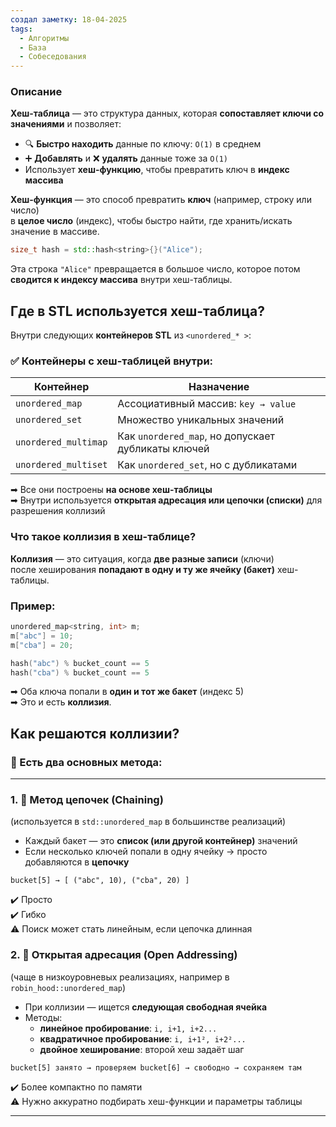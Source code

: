 ```yaml
---
создал заметку: 18-04-2025
tags:
  - Алгоритмы
  - База
  - Собеседования
---
```

### Описание
**Хеш-таблица** — это структура данных, которая **сопоставляет ключи со значениями** и позволяет:
- 🔍 **Быстро находить** данные по ключу: `O(1)` в среднем
- ➕ **Добавлять** и ❌ **удалять** данные тоже за `O(1)`
- Использует **хеш-функцию**, чтобы превратить ключ в **индекс массива**

**Хеш-функция** — это способ превратить **ключ** (например, строку или число)  
в **целое число** (индекс), чтобы быстро найти, где хранить/искать значение в массиве.

```cpp
size_t hash = std::hash<string>{}("Alice");
```

Эта строка `"Alice"` превращается в большое число, которое потом **сводится к индексу массива** внутри хеш-таблицы.

## Где в STL используется **хеш-таблица**?

Внутри следующих **контейнеров STL** из `<unordered_* >`:

### ✅ Контейнеры с хеш-таблицей внутри:

|Контейнер|Назначение|
|---|---|
|`unordered_map`|Ассоциативный массив: `key → value`|
|`unordered_set`|Множество уникальных значений|
|`unordered_multimap`|Как `unordered_map`, но допускает дубликаты ключей|
|`unordered_multiset`|Как `unordered_set`, но с дубликатами|

➡ Все они построены **на основе хеш-таблицы**  
➡ Внутри используется **открытая адресация или цепочки (списки)** для разрешения коллизий

### Что такое коллизия в хеш-таблице?
**Коллизия** — это ситуация, когда **две разные записи** (ключи)  
после хеширования **попадают в одну и ту же ячейку (бакет)** хеш-таблицы.

### Пример:

```cpp
unordered_map<string, int> m;
m["abc"] = 10;
m["cba"] = 20;

hash("abc") % bucket_count == 5  
hash("cba") % bucket_count == 5
```
➡ Оба ключа попали в **один и тот же бакет** (индекс 5)  
➡ Это и есть **коллизия**.
## Как решаются коллизии?

### 🔀 Есть **два основных метода**:

---

### 1. 🧶 **Метод цепочек (Chaining)**

(используется в `std::unordered_map` в большинстве реализаций)

- Каждый бакет — это **список (или другой контейнер)** значений
- Если несколько ключей попали в одну ячейку → просто добавляются в **цепочку**

`bucket[5] → [ ("abc", 10), ("cba", 20) ]`

✔️ Просто  
✔️ Гибко  
⚠️ Поиск может стать линейным, если цепочка длинная

### 2. 🧩 **Открытая адресация (Open Addressing)**

(чаще в низкоуровневых реализациях, например в `robin_hood::unordered_map`)

- При коллизии — ищется **следующая свободная ячейка**
- Методы:
    - **линейное пробирование**: `i, i+1, i+2...`
    - **квадратичное пробирование**: `i, i+1², i+2²...`
    - **двойное хеширование**: второй хеш задаёт шаг

`bucket[5] занято → проверяем bucket[6] → свободно → сохраняем там`

✔️ Более компактно по памяти  
⚠️ Нужно аккуратно подбирать хеш-функции и параметры таблицы

---